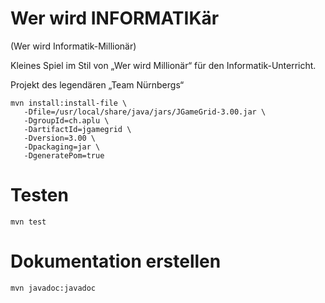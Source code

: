 # Wer wird INFORMATIKär

(Wer wird Informatik-Millionär)

Kleines Spiel im Stil von „Wer wird Millionär“ für den
Informatik-Unterricht.

Projekt des legendären „Team Nürnbergs“

```
mvn install:install-file \
   -Dfile=/usr/local/share/java/jars/JGameGrid-3.00.jar \
   -DgroupId=ch.aplu \
   -DartifactId=jgamegrid \
   -Dversion=3.00 \
   -Dpackaging=jar \
   -DgeneratePom=true
```

# Testen

```
mvn test
```

# Dokumentation erstellen

```
mvn javadoc:javadoc
```
